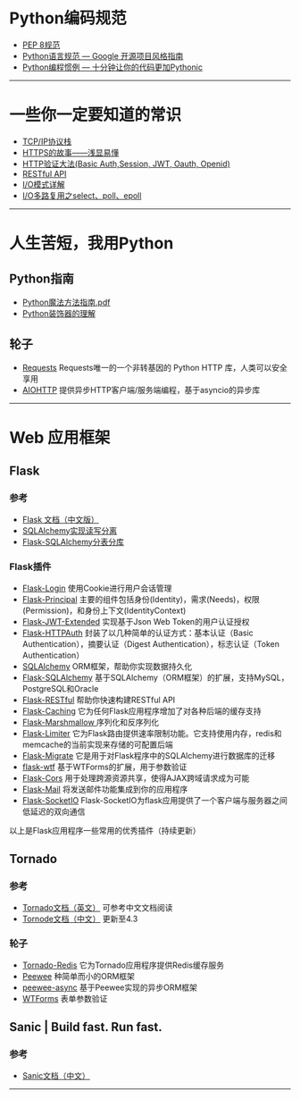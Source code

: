 # Python编码规范
- [PEP 8规范](https://github.com/PuTongjian/python-stack/blob/master/doc/PEP%208.md)
- [Python语言规范 — Google 开源项目风格指南](https://github.com/PuTongjian/python-stack/blob/master/doc/Python%E8%AF%AD%E8%A8%80%E8%A7%84%E8%8C%83%5BGoogle%E5%BC%80%E6%BA%90%E9%A1%B9%E7%9B%AE%E9%A3%8E%E6%A0%BC%E6%8C%87%E5%8D%97%5D.pdf)
- [Python编程惯例 — 十分钟让你的代码更加Pythonic](https://github.com/PuTongjian/python-stack/blob/master/doc/Python%E7%BC%96%E7%A8%8B%E6%83%AF%E4%BE%8B.pdf)

---

# 一些你一定要知道的常识
- [TCP/IP协议栈](https://developer.51cto.com/art/201906/597961.htm)
- [HTTPS的故事——浅显易懂](https://juejin.im/post/5a66ba596fb9a01cb64eed6f)
- [HTTP验证大法(Basic Auth,Session, JWT, Oauth, Openid)](https://segmentfault.com/a/1190000008481722)
- [RESTful API](http://www.ruanyifeng.com/blog/2018/10/restful-api-best-practices.html)
- [I/O模式详解](https://github.com/PuTongjian/python-stack/blob/master/doc/IO%E6%A8%A1%E5%BC%8F%E8%AF%A6%E8%A7%A3.md)
- [I/O多路复用之select、poll、epoll](https://www.cnblogs.com/aspirant/p/9166944.html)

---

# 人生苦短，我用Python
## Python指南
- [Python魔法方法指南.pdf](https://github.com/PuTongjian/python-stack/blob/master/doc/Python%E9%AD%94%E6%B3%95%E6%96%B9%E6%B3%95%E6%8C%87%E5%8D%97.pdf)
- [Python装饰器的理解](https://github.com/PuTongjian/python-stack/blob/master/doc/Python%E8%A3%85%E9%A5%B0%E5%99%A8%E7%9A%84%E7%90%86%E8%A7%A3.md)

## 轮子
- [Requests](https://cn.python-requests.org/zh_CN/latest/)  Requests唯一的一个非转基因的 Python HTTP 库，人类可以安全享用
- [AIOHTTP](https://www.cntofu.com/book/127/readme.html)  提供异步HTTP客户端/服务端编程，基于asyncio的异步库

---

# Web 应用框架
## Flask
### 参考
- [Flask 文档（中文版）](https://dormousehole.readthedocs.io/en/latest/)
- [SQLAlchemy实现读写分离](https://github.com/PuTongjian/python/blob/master/doc/SQLAlchemy%E5%AE%9E%E7%8E%B0%E8%AF%BB%E5%86%99%E5%88%86%E7%A6%BB.md)
- [Flask-SQLAlchemy分表分库](http://www.pythondoc.com/flask-sqlalchemy/binds.html)
### Flask插件
- [Flask-Login](http://www.pythondoc.com/flask-login/)  使用Cookie进行用户会话管理
- [Flask-Principal](https://flask-principal-cn.readthedocs.io/zh_CN/latest/)  主要的组件包括身份(Identity)，需求(Needs)，权限(Permission)，和身份上下文(IdentityContext)
- [Flask-JWT-Extended](https://flask-jwt-extended.readthedocs.io/en/latest/) 实现基于Json Web Token的用户认证授权
- [Flask-HTTPAuth](https://flask-httpauth.readthedocs.io/en/latest/)  封装了以几种简单的认证方式：基本认证（Basic Authentication），摘要认证（Digest Authentication），标志认证（Token Authentication）
- [SQLAlchemy](https://www.osgeo.cn/sqlalchemy/) ORM框架，帮助你实现数据持久化
- [Flask-SQLAlchemy](http://www.pythondoc.com/flask-sqlalchemy/)  基于SQLAlchemy（ORM框架）的扩展，支持MySQL，PostgreSQL和Oracle
- [Flask-RESTful](http://www.pythondoc.com/Flask-RESTful/index.html)  帮助你快速构建RESTful API
- [Flask-Caching](https://pythonhosted.org/Flask-Caching/)  它为任何Flask应用程序增加了对各种后端的缓存支持
- [Flask-Marshmallow ](https://flask-marshmallow.readthedocs.io/en/latest/)  序列化和反序列化
- [Flask-Limiter](https://flask-limiter.readthedocs.io/en/stable/)  它为Flask路由提供速率限制功能。它支持使用内存，redis和memcache的当前实现来存储的可配置后端
- [Flask-Migrate](https://flask-migrate.readthedocs.io/en/latest/)  它是用于对Flask程序中的SQLAlchemy进行数据库的迁移
- [flask-wtf](http://www.pythondoc.com/flask-wtf/)  基于WTForms的扩展，用于参数验证
- [Flask-Cors](https://flask-cors.readthedocs.io/en/latest/)  用于处理跨源资源共享，使得AJAX跨域请求成为可能
- [Flask-Mail](https://pythonhosted.org/Flask-Mail/)  将发送邮件功能集成到你的应用程序
- [Flask-SocketIO](https://flask-socketio.readthedocs.io/en/latest/)  Flask-SocketIO为flask应用提供了一个客户端与服务器之间低延迟的双向通信

以上是Flask应用程序一些常用的优秀插件（持续更新）


## Tornado
### 参考
- [Tornado文档（英文）](http://www.tornadoweb.org/en/stable/)  可参考中文文档阅读
- [Tornode文档（中文）](https://tornado-zh.readthedocs.io/zh/latest/)  更新至4.3
### 轮子
- [Tornado-Redis](https://github.com/leporo/tornado-redis)  它为Tornado应用程序提供Redis缓存服务
- [Peewee](https://www.osgeo.cn/peewee/)  种简单而小的ORM框架
- [peewee-async](https://peewee-async.readthedocs.io/en/latest/)  基于Peewee实现的异步ORM框架
- [WTForms](https://wtforms.readthedocs.io/en/stable/) 表单参数验证

## Sanic | Build fast. Run fast.
### 参考
- [Sanic文档（中文）](https://sanic.dev/zh/)
---
